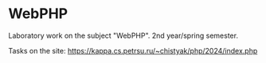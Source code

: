 # WebPHP

Laboratory work on the subject "WebPHP". 2nd year/spring semester.

Tasks on the site: https://kappa.cs.petrsu.ru/~chistyak/php/2024/index.php

